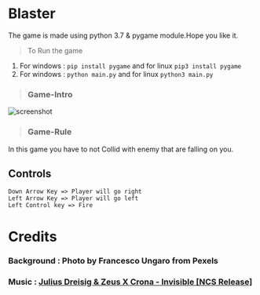 # Blaster

The game is made using python 3.7 & pygame module.Hope you like it.

> To Run the game
1. For windows : ```pip install pygame``` and for linux  ```pip3 install pygame```
2. For windows : ```python main.py``` and for linux ```python3 main.py```

> ### Game-Intro <br>
![screenshot](images/screenshot-1.png)
> ### Game-Rule <br>
In this game you have to not Collid with enemy that are falling on you.
## Controls
```
Down Arrow Key => Player will go right
Left Arrow Key => Player will go left
Left Control key => Fire
```
# Credits
### Background : Photo by Francesco Ungaro from Pexels
### Music : [Julius Dreisig & Zeus X Crona - Invisible [NCS Release]](https://www.youtube.com/watch?v=QglaLzo_aPk&list=PLKUA473MWUv03VnZLb98iAxdbCLxl0qG3)
